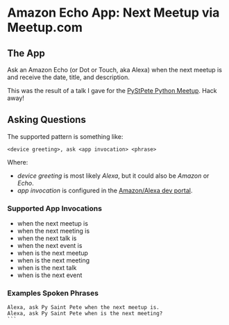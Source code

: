 # Amazon Echo App: Next Meetup via Meetup.com

## The App

Ask an Amazon Echo (or Dot or Touch, aka Alexa) when the next meetup is and receive the date,
title, and description.

This was the result of a talk I gave for the
[PyStPete Python Meetup](https://www.meetup.com/Saint-Petersburg-Python-Meetup/). Hack away!

## Asking Questions

The supported pattern is something like:

```
<device greeting>, ask <app invocation> <phrase>
```

Where:
* _device greeting_ is most likely _Alexa_, but it could also be _Amazon_ or _Echo_.
* _app invocation_ is configured in the
[Amazon/Alexa dev portal](https://developer.amazon.com/edw/home.html#/skills/list).

### Supported App Invocations

* when the next meetup is
* when the next meeting is
* when the next talk is
* when the next event is
* when is the next meetup
* when is the next meeting
* when is the next talk
* when is the next event

### Examples Spoken Phrases

````
Alexa, ask Py Saint Pete when the next meetup is.
Alexa, ask Py Saint Pete when is the next meeting?
```
